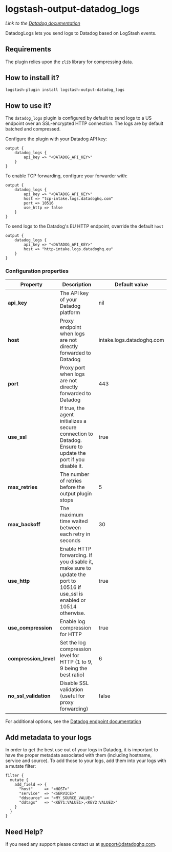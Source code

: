 # logstash-output-datadog_logs
*Link to the [Datadog documentation](https://docs.datadoghq.com/integrations/logstash/#log-collection)*

DatadogLogs lets you send logs to Datadog based on LogStash events.

## Requirements

The plugin relies upon the `zlib` library for compressing data.

## How to install it?

```bash
logstash-plugin install logstash-output-datadog_logs
```


## How to use it?

The `datadog_logs` plugin is configured by default to send logs to a US endpoint over an SSL-encrypted HTTP connection.
The logs are by default batched and compressed.
 
Configure the plugin with your Datadog API key:

```
output {
    datadog_logs {
        api_key => "<DATADOG_API_KEY>"
    }
}
```

To enable TCP forwarding, configure your forwarder with:

```
output {
    datadog_logs {
        api_key => "<DATADOG_API_KEY>"
        host => "tcp-intake.logs.datadoghq.com"
        port => 10516
        use_http => false
    }
}
```

To send logs to the Datadog's EU HTTP endpoint, override the default `host`

```
output {
    datadog_logs {
        api_key => "<DATADOG_API_KEY>"
        host => "http-intake.logs.datadoghq.eu"
    }
}
```

### Configuration properties

|  Property   |  Description                                                             |  Default value |
|-------------|--------------------------------------------------------------------------|----------------|
| **api_key** | The API key of your Datadog platform | nil |
| **host** | Proxy endpoint when logs are not directly forwarded to Datadog | intake.logs.datadoghq.com |
| **port** | Proxy port when logs are not directly forwarded to Datadog | 443 |
| **use_ssl** | If true, the agent initializes a secure connection to Datadog. Ensure to update the port if you disable it. | true |
| **max_retries** | The number of retries before the output plugin stops | 5 |
| **max_backoff** | The maximum time waited between each retry in seconds | 30 |
| **use_http** | Enable HTTP forwarding. If you disable it, make sure to update the port to 10516 if use_ssl is enabled or 10514 otherwise.  | true |
| **use_compression** | Enable log compression for HTTP | true |
| **compression_level** | Set the log compression level for HTTP (1 to 9, 9 being the best ratio) | 6 |
| **no_ssl_validation** | Disable SSL validation (useful for proxy forwarding) | false |



For additional options, see the [Datadog endpoint documentation](https://docs.datadoghq.com/logs/?tab=eusite#datadog-logs-endpoints)

## Add metadata to your logs

In order to get the best use out of your logs in Datadog, it is important to have the proper metadata associated with them (including hostname, service and source). 
To add those to your logs, add them into your logs with a mutate filter:

```
filter {
  mutate {
    add_field => {
      "host"     => "<HOST>"
      "service"  => "<SERVICE>"
      "ddsource" => "<MY_SOURCE_VALUE>"
      "ddtags"   => "<KEY1:VALUE1>,<KEY2:VALUE2>"
    }
  }
}
```

## Need Help?

If you need any support please contact us at support@datadoghq.com.
